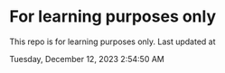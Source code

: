 # For learning purposes only
This repo is for learning purposes only.
Last updated at

Tuesday, December 12, 2023 2:54:50 AM

